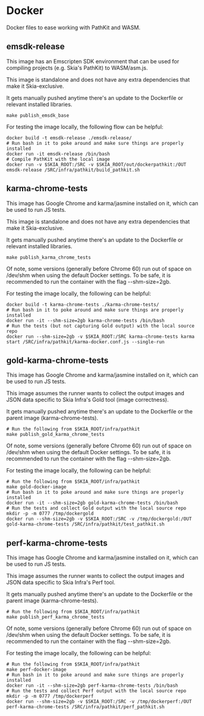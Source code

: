 Docker
======

Docker files to ease working with PathKit and WASM.

emsdk-release
----------

This image has an Emscripten SDK environment that can be used for
compiling projects (e.g. Skia's PathKit) to WASM/asm.js.

This image is standalone and does not have any extra dependencies that make
it Skia-exclusive.

It gets manually pushed anytime there's an update to the Dockerfile or relevant
installed libraries.

    make publish_emsdk_base

For testing the image locally, the following flow can be helpful:

    docker build -t emsdk-release ./emsdk-release/
    # Run bash in it to poke around and make sure things are properly installed
    docker run -it emsdk-release /bin/bash
    # Compile PathKit with the local image
    docker run -v $SKIA_ROOT:/SRC -v $SKIA_ROOT/out/dockerpathkit:/OUT emsdk-release /SRC/infra/pathkit/build_pathkit.sh

karma-chrome-tests
------------------

This image has Google Chrome and karma/jasmine installed on it, which can
be used to run JS tests.

This image is standalone and does not have any extra dependencies that make
it Skia-exclusive.

It gets manually pushed anytime there's an update to the Dockerfile or relevant
installed libraries.

    make publish_karma_chrome_tests

Of note, some versions (generally before Chrome 60) run out of space on /dev/shm when
using the default Docker settings.  To be safe, it is recommended to run the container
with the flag --shm-size=2gb.

For testing the image locally, the following can be helpful:

    docker build -t karma-chrome-tests ./karma-chrome-tests/
    # Run bash in it to poke around and make sure things are properly installed
    docker run -it --shm-size=2gb karma-chrome-tests /bin/bash
    # Run the tests (but not capturing Gold output) with the local source repo
    docker run --shm-size=2gb -v $SKIA_ROOT:/SRC karma-chrome-tests karma start /SRC/infra/pathkit/karma-docker.conf.js --single-run

gold-karma-chrome-tests
------------------

This image has Google Chrome and karma/jasmine installed on it, which can
be used to run JS tests.

This image assumes the runner wants to collect the output images and JSON data
specific to Skia Infra's Gold tool (image correctness).

It gets manually pushed anytime there's an update to the Dockerfile or the parent
image (karma-chrome-tests).

    # Run the following from $SKIA_ROOT/infra/pathkit
    make publish_gold_karma_chrome_tests

Of note, some versions (generally before Chrome 60) run out of space on /dev/shm when
using the default Docker settings.  To be safe, it is recommended to run the container
with the flag --shm-size=2gb.

For testing the image locally, the following can be helpful:

    # Run the following from $SKIA_ROOT/infra/pathkit
    make gold-docker-image
    # Run bash in it to poke around and make sure things are properly installed
    docker run -it --shm-size=2gb gold-karma-chrome-tests /bin/bash
    # Run the tests and collect Gold output with the local source repo
    mkdir -p -m 0777 /tmp/dockergold
    docker run --shm-size=2gb -v $SKIA_ROOT:/SRC -v /tmp/dockergold:/OUT gold-karma-chrome-tests /SRC/infra/pathkit/test_pathkit.sh

perf-karma-chrome-tests
------------------

This image has Google Chrome and karma/jasmine installed on it, which can
be used to run JS tests.

This image assumes the runner wants to collect the output images and JSON data
specific to Skia Infra's Perf tool.

It gets manually pushed anytime there's an update to the Dockerfile or the parent
image (karma-chrome-tests).

    # Run the following from $SKIA_ROOT/infra/pathkit
    make publish_perf_karma_chrome_tests

Of note, some versions (generally before Chrome 60) run out of space on /dev/shm when
using the default Docker settings.  To be safe, it is recommended to run the container
with the flag --shm-size=2gb.

For testing the image locally, the following can be helpful:

    # Run the following from $SKIA_ROOT/infra/pathkit
    make perf-docker-image
    # Run bash in it to poke around and make sure things are properly installed
    docker run -it --shm-size=2gb perf-karma-chrome-tests /bin/bash
    # Run the tests and collect Perf output with the local source repo
    mkdir -p -m 0777 /tmp/dockerperf
    docker run --shm-size=2gb -v $SKIA_ROOT:/SRC -v /tmp/dockerperf:/OUT perf-karma-chrome-tests /SRC/infra/pathkit/perf_pathkit.sh
